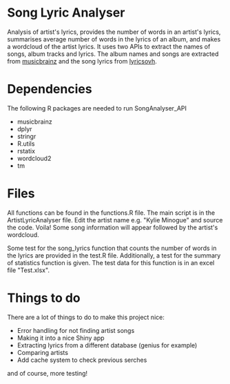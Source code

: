<h1> Song Lyric Analyser </h1>

Analysis of artist's lyrics, provides the number of words in an artist's lyrics, summarises average number of words in the lyrics of an album, and makes a wordcloud of the artist lyrics.
It uses two APIs to extract the names of songs, album tracks and lyrics. The album names and songs are extracted from [musicbrainz](https://musicbrainz.org) and the song lyrics from [lyricsovh](https://lyricsovh.docs.apiary.io/).

<h1> Dependencies </h1>

The following R packages are needed to run SongAnalyser_API

* musicbrainz
* dplyr
* stringr
* R.utils
* rstatix
* wordcloud2
* tm

<h1> Files </h1>

All functions can be found in the functions.R file.  The main script is in the ArtistLyricAnalyser file. Edit the artist name e.g. "Kylie Minogue" and source the code. Voila! Some song information will appear followed by the artist's wordcloud.


Some test for the song_lyrics function that counts the number of words in the lyrics are provided in the test.R file. Additionally, a test for the summary of statistics function is given. The test data for this function is in an excel file "Test.xlsx".



<h1> Things to do </h1>
There are a lot of things to do to make this project nice:

* Error handling for not finding artist songs
* Making it into a nice Shiny app
* Extracting lyrics from a different database (genius for example)
* Comparing artists
* Add cache system to check previous serches


and of course, more testing!


